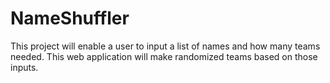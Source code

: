 # NameShuffler
This project will enable a user to input a list of names and how many teams needed. This web application will make randomized teams based on those inputs.

